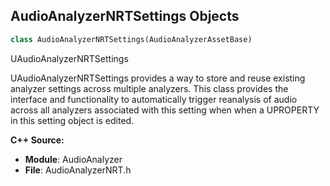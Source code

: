 ## AudioAnalyzerNRTSettings Objects

```python
class AudioAnalyzerNRTSettings(AudioAnalyzerAssetBase)
```

UAudioAnalyzerNRTSettings

UAudioAnalyzerNRTSettings provides a way to store and reuse existing analyzer settings
across multiple analyzers. This class provides the interface and functionality to
automatically trigger reanalysis of audio across all analyzers associated with this
setting when when a UPROPERTY in this setting object is edited.

**C++ Source:**

- **Module**: AudioAnalyzer
- **File**: AudioAnalyzerNRT.h

<a id="unreal.AudioAnalyzerNRT"></a>